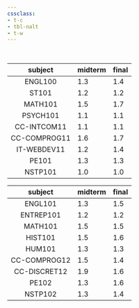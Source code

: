 ```yaml
---
cssclass:
- t-c
- tbl-nalt
- t-w
---
```

<br>

| <center>subject</center>      | <center>midterm</center> | <center>final</center> |
| ----------------------------- | ------------------------ | ---------------------- |
| <center>ENGL100</center>      | 1.3                      | 1.4                    |
| <center>ST101</center>        | 1.2                      | 1.2                    |
| <center>MATH101</center>      | 1.5                      | 1.7                    |
| <center>PSYCH101</center>     | 1.1                      | 1.1                    |
| <center>CC-INTCOM11</center>  | 1.1                      | 1.1                    |
| <center>CC-COMPROG11</center> | 1.6                      | 1.7                    |
| <center>IT-WEBDEV11</center>  | 1.2                      | 1.4                    |
| <center>PE101</center>        | 1.3                      | 1.3                    |
| <center>NSTP101</center>      | 1.0                      | 1.0                    |

| <center>subject</center>      | <center>midterm</center> | <center>final</center> |
| ----------------------------- | ------------------------ | ---------------------- |
| <center>ENGL101</center>      | 1.3                      | 1.5                    |
| <center>ENTREP101</center>    | 1.2                      | 1.2                    |
| <center>MATH101</center>      | 1.5                      | 1.5                    |
| <center>HIST101</center>      | 1.5                      | 1.6                    |
| <center>HUM101</center>       | 1.3                      | 1.3                    |
| <center>CC-COMPROG12</center> | 1.5                      | 1.4                    | 
| <center>CC-DISCRET12</center> | 1.9                      | 1.6                    |
| <center>PE102</center>        | 1.3                      | 1.6                    |
| <center>NSTP102</center>      | 1.3                      | 1.4                    |


